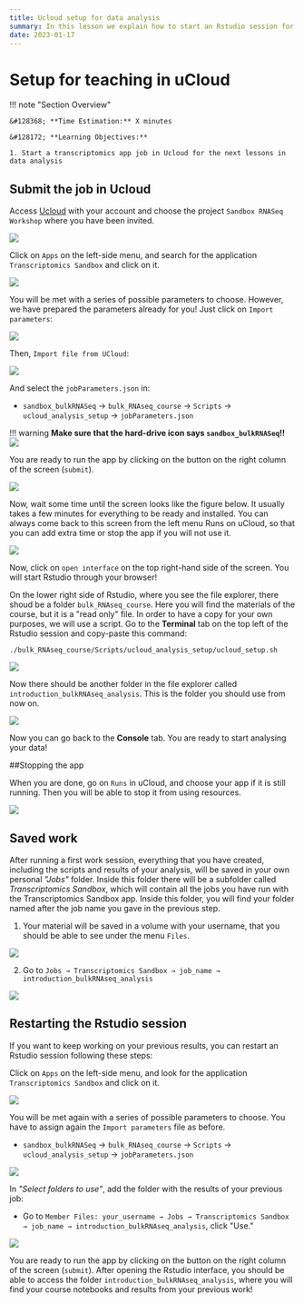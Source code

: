 ```yaml
---
title: Ucloud setup for data analysis
summary: In this lesson we explain how to start an Rstudio session for data analysis
date: 2023-01-17
---
```


# Setup for teaching in uCloud

!!! note "Section Overview"

    &#128368; **Time Estimation:** X minutes  

    &#128172; **Learning Objectives:**    

    1. Start a transcriptomics app job in Ucloud for the next lessons in data analysis
    
## Submit the job in Ucloud

Access [Ucloud](https://cloud.sdu.dk) with your account and choose the project `Sandbox RNASeq Workshop` where you have been invited.

![](./img/05a_data_analysis_setup/chooseProject.png)

Click on `Apps` on the left-side menu, and search for the application `Transcriptomics Sandbox` and click on it.

![](./img/05a_data_analysis_setup/chooseTranscriptomics.png)

You will be met with a series of possible parameters to choose. However, we have prepared the parameters already for you! Just click on `Import parameters`:

![](./img/05a_data_analysis_setup/importParameters.png)

Then, `Import file from UCloud`:

![](./img/05a_data_analysis_setup/importParameters2.png)

And select the `jobParameters.json` in:

- `sandbox_bulkRNASeq` -\> `bulk_RNAseq_course` -\> `Scripts` -\> `ucloud_analysis_setup` -\> `jobParameters.json`

!!! warning 
    **Make sure that the hard-drive icon says `sandbox_bulkRNASeq`!!**
    ![](./img/04c_preprocessing_setup/importParameters3.png)

You are ready to run the app by clicking on the button on the right column of the screen (`submit`).

![](./img/05a_data_analysis_setup/submit.png)

Now, wait some time until the screen looks like the figure below. It usually takes a few minutes for everything to be ready and installed. You can always come back to this screen from the left menu Runs on uCloud, so that you can add extra time or stop the app if you will not use it.

![](./img/05a_data_analysis_setup/startApp.png)

Now, click on `open interface` on the top right-hand side of the screen. You will start Rstudio through your browser!

On the lower right side of Rstudio, where you see the file explorer, there shoud be a folder `bulk_RNAseq_course`. Here you will find the materials of the course, but it is a "read only" file. In order to have a copy for your own purposes, we will use a script. Go to the **Terminal** tab on the top left of the Rstudio session and copy-paste this command:

`./bulk_RNAseq_course/Scripts/ucloud_analysis_setup/ucloud_setup.sh`

![](./img/05a_data_analysis_setup/copyMaterial.png)

Now there should be another folder in the file explorer called `introduction_bulkRNAseq_analysis`. This is the folder you should use from now on.

![](./img/05a_data_analysis_setup/courseMaterial.png)

Now you can go back to the **Console** tab. You are ready to start analysing your data!

##Stopping the app

When you are done, go on `Runs` in uCloud, and choose your app if it is still running. Then you will be able to stop it from using resources.

![](./img/05a_data_analysis_setup/stopRun.png)

## Saved work

After running a first work session, everything that you have created, including the scripts and results of your analysis, will be saved in your own personal *"Jobs"* folder. Inside this folder there will be a subfolder called *Transcriptomics Sandbox*, which will contain all the jobs you have run with the Transcriptomics Sandbox app. Inside this folder, you will find your folder named after the job name you gave in the previous step.

1. Your material will be saved in a volume with your username, that you should be able to see under the menu `Files`. 

![](./img/05a_data_analysis_setup/savedWork1.png)

2. Go to `Jobs → Transcriptomics Sandbox → job_name → introduction_bulkRNAseq_analysis` 

![](./img/05a_data_analysis_setup/savedWork2.png)
 
## Restarting the Rstudio session

If you want to keep working on your previous results, you can restart an Rstudio session following these steps:

Click on `Apps` on the left-side menu, and look for the application `Transcriptomics Sandbox` and click on it.

![](./img/05a_data_analysis_setup/chooseTranscriptomics.png)

You will be met again with a series of possible parameters to choose. You have to assign again the `Import parameters` file as before.

- `sandbox_bulkRNASeq` -\> `bulk_RNAseq_course` -\> `Scripts` -\> `ucloud_analysis_setup` -\> `jobParameters.json`

![](./img/05a_data_analysis_setup/importParameters.png)

In *"Select folders to use"*, add the folder with the results of your previous job:

-   Go to `Member Files: your_username → Jobs → Transcriptomics Sandbox → job_name → introduction_bulkRNAseq_analysis`, click "Use."

![](./img/05a_data_analysis_setup/restartJob.png)

You are ready to run the app by clicking on the button on the right column of the screen (`submit`). After opening the Rstudio interface, you should be able to access the folder `introduction_bulkRNAseq_analysis`, where you will find your course notebooks and results from your previous work!
